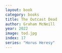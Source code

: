 ```yaml
---
layout: book
category: books
title: The Outcast Dead
author: Graham McNeill
year: 2022
image: tod.jpg
index: 17
series: "Horus Heresy"
---
```

